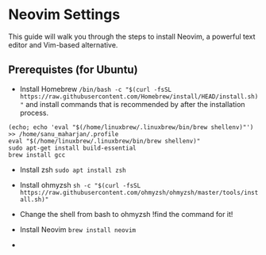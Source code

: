 # Neovim Settings

This guide will walk you through the steps to install Neovim, a powerful text editor and Vim-based alternative.

## Prerequistes (for Ubuntu)
- Install Homebrew
```/bin/bash -c "$(curl -fsSL https://raw.githubusercontent.com/Homebrew/install/HEAD/install.sh)"```
and install commands that is recommended by after the installation process.
```
(echo; echo 'eval "$(/home/linuxbrew/.linuxbrew/bin/brew shellenv)"') >> /home/sanu_maharjan/.profile
eval "$(/home/linuxbrew/.linuxbrew/bin/brew shellenv)"
sudo apt-get install build-essential
brew install gcc
```

- Install zsh
```sudo apt install zsh```

- Install ohmyzsh
```sh -c "$(curl -fsSL https://raw.githubusercontent.com/ohmyzsh/ohmyzsh/master/tools/install.sh)"```

- Change the shell from bash to ohmyzsh
!find the command for it!

- Install Neovim
```brew install neovim```

- 

